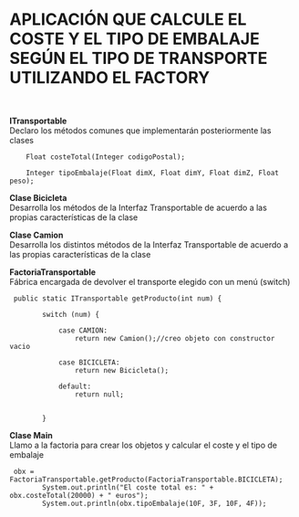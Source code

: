# APLICACIÓN QUE CALCULE EL COSTE Y EL TIPO DE EMBALAJE SEGÚN EL TIPO DE TRANSPORTE UTILIZANDO EL FACTORY
<br>

**ITransportable<br>**
Declaro los métodos comunes que implementarán posteriormente las clases

```
    Float costeTotal(Integer codigoPostal);

    Integer tipoEmbalaje(Float dimX, Float dimY, Float dimZ, Float peso);
```
**Clase Bicicleta <br>**
Desarrolla los métodos de la Interfaz Transportable de acuerdo a las propias características de la clase



**Clase Camion<br>**
Desarrolla los distintos métodos de la Interfaz Transportable de acuerdo 
a las propias características de la clase

**FactoriaTransportable<br>**
Fábrica encargada de devolver el transporte elegido con un menú (switch)

```
 public static ITransportable getProducto(int num) {

        switch (num) {

            case CAMION:
                return new Camion();//creo objeto con constructor vacio

            case BICICLETA:
                return new Bicicleta();

            default:
                return null;


        }
 ```       
**Clase Main<br>**
Llamo a la factoria para crear los objetos y calcular el coste y el tipo de embalaje

```
 obx = FactoriaTransportable.getProducto(FactoriaTransportable.BICICLETA);
        System.out.println("El coste total es: " + obx.costeTotal(20000) + " euros");
        System.out.println(obx.tipoEmbalaje(10F, 3F, 10F, 4F));
```        


